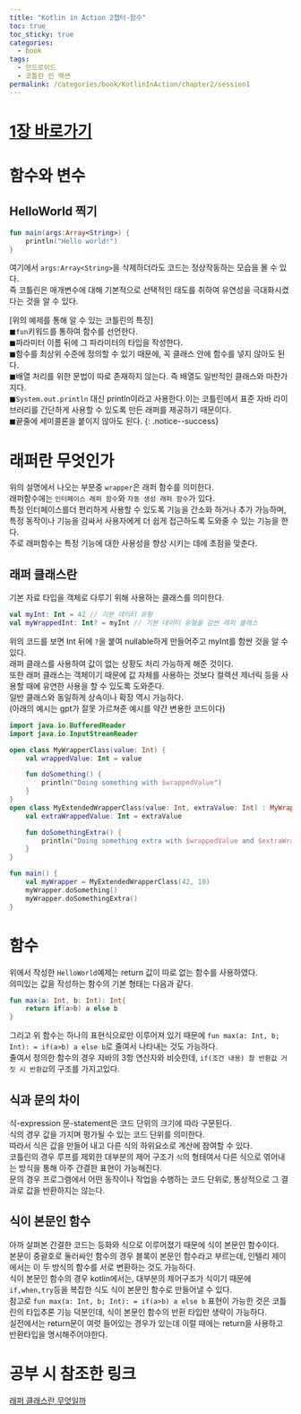 ```yaml
---
title: "Kotlin in Action 2챕터-함수"
toc: true
toc_sticky: true
categories:
  - book
tags:
  - 안드로이드
  - 코틀린 인 액션
permalink: /categories/book/KotlinInAction/chapter2/session1
---
```

# [1장 바로가기](https://park-yina.github.io/categories/book/KotlinInAction/chapter1)
# 함수와 변수
## HelloWorld 찍기
```kotlin
fun main(args:Array<String>) {
    println("Hello world!")
}
```
여기에서 `args:Array<String>`을 삭제하더라도 코드는 정상작동하는 모습을 몰 수 있다.<br>
즉 코틀린은 매개변수에 대해 기본적으로 선택적인 태도를 취하여 유연성을 극대화시켰다는 것을 알 수 있다.<br>

[위의 예제를 통해 알 수 있는 코틀린의 특징]<br>
◼`fun`키워드를 통하여 함수를 선언한다.<br>
◼파라미터 이름 뒤에 그 파라미터의 타입을 작성한다.<br>
◼함수를 최상위 수준에 정의할 수 있기 때문에, 꼭 클래스 안에 함수를 넣지 않아도 된다.<br>
◼배열 처리를 위한 문법이 따로 존재하지 않는다. 즉 배열도 일반적인 클래스와 마찬가지다.<br>
◼`System.out.println` 대신 println이라고 사용한다.이는 코틀린에서 표준 자바 라이브러리를 간단하게 사용할 수 있도록 만든 래퍼를 제공하기 때문이다.<br>
◼끝줄에 세미콜론을 붙이지 않아도 된다.
{: .notice--success}

# 래퍼란 무엇인가
위의 설명에서 나오는 부분중 `wrapper`은 래퍼 함수를 의미한다.<br>
래퍼함수에는 `인터페이스 래퍼 함수`와 `자동 생성 래퍼 함수`가 있다.<br>
특정 인터페이스를더 편리하게 사용할 수 있도록 기능을 간소화 하거나 추가 가능하며, 특정 동작이나 기능을 감싸서 사용자에게 더 쉽게 접근하도록 도와줄 수 있는 기능을 한다.<br>
주로 래퍼함수는 특정 기능에 대한 사용성을 향상 시키는 데에 초점을 맞춘다.<br>
## 래퍼 클래스란
기본 자료 타입을 객체로 다루기 위해 사용하는 클래스를 의미한다.<br>
```kotlin
val myInt: Int = 42 // 기본 데이터 유형
val myWrappedInt: Int? = myInt // 기본 데이터 유형을 감싼 래퍼 클래스
```
위의 코드를 보면 Int 뒤에 `?`을 붙여 nullable하게 만들어주고 myInt를 함싼 것을 알 수 있다.<br>
래퍼 클래스를 사용하여 값이 없는 상황도 처리 가능하게 해준 것이다.<br>
또한 래퍼 클래스는 객체이기 때문에 값 자체를 사용하는 것보다 컬렉션 제너릭 등을 사용할 때에 유연한 사용을 할 수 있도록 도와준다.<br>
일반 클래스와 동일하게 상속이나 확장 역시 가능하다.<br>
(아래의 예시는 gpt가 잘못 가르쳐준 예시를 약간 변용한 코드이다)<br>
```kotlin
import java.io.BufferedReader
import java.io.InputStreamReader

open class MyWrapperClass(value: Int) {
    val wrappedValue: Int = value

    fun doSomething() {
        println("Doing something with $wrappedValue")
    }
}
open class MyExtendedWrapperClass(value: Int, extraValue: Int) : MyWrapperClass(value) {
    val extraWrappedValue: Int = extraValue

    fun doSomethingExtra() {
        println("Doing something extra with $wrappedValue and $extraWrappedValue")
    }
}

fun main() {
    val myWrapper = MyExtendedWrapperClass(42, 10)
    myWrapper.doSomething() 
    myWrapper.doSomethingExtra() 
}
```
# 함수
위에서 작성한 `HelloWorld`예제는 return 값이 따로 없는 함수를 사용하였다.<br>
의미있는 값을 작성하는 함수의 기본 형태는 다음과 같다.<br>
```kotlin
fun max(a: Int, b: Int): Int{
	return if(a>b) a else b
}
```
그리고 위 함수는 하나의 표현식으로만 이루어져 있기 때문에 `fun max(a: Int, b; Int): = if(a>b) a else b`로 줄여서 나타내는 것도 가능하다.<br>
줄여서 정의한 함수의 경우 자바의 3항 연산자와 비슷한데, `if(조건 내용) 참 반환값 거짓 시 반환값`의 구조를 가지고있다.<br>
## 식과 문의 차이
식-expression 문-statement은 코드 단위의 크기에 따라 구문된다.<br>
식의 경우 값을 가지며 평가될 수 있는 코드 단위를 의미한다.<br>따라서 식은 값을 만들어 내고 다른 식의 하위요소로 계산에 참여할 수 있다.<br>
코틀린의 경우 루프를 제외한 대부분의 제어 구조가 `식`의 형태여서 다른 식으로 엮어내는 방식을 통해 아주 간결한 표현이 가능해진다.<br>
문의 경우 프로그램에서 어떤 동작이나 작업을 수행하는 코드 단위로, 통상적으로 그 결과로 값을 반환하지는 않는다.<br>
## 식이 본문인 함수
아까 살펴본 간결한 코드는 등화와 식으로 이루어졌기 때문에 식이 본문인 함수이다.<br>
본문이 중괄호로 둘러싸인 함수의 경우 블록이 본문인 함수라고 부르는데, 인텔리 제이에서는 이 두 방식의 함수를 서로 변환하는 것도 가능하다.<br>
식이 본문인 함수의 경우 kotlin에서는, 대부분의 제어구조가 식이기 때문에 `if,when,try`등을 복잡한 식도 식이 본문인 함수로 만들어낼 수 있다.<br>
참고로 `fun max(a: Int, b; Int): = if(a>b) a else b` 표현이 가능한 것은 코틀린의 타입추론 기능 덕분인데, 식이 본문인 함수의 반환 타입만 생략이 가능하다.<br>
실전에서는 return문이 여럿 들어있는 경우가 있는데 이럴 때에는 return을 사용하고 반환타입을 명시해주어야한다.<br>
# 공부 시 참조한 링크
[래퍼 클래스란 무엇일까](https://medium.com/@s23051/%EB%9E%98%ED%8D%BC-%ED%81%B4%EB%9E%98%EC%8A%A4%EB%9E%80-wrapper-class-cc5aa6f7cdd1)<br>